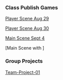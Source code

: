### Class Publish Games

[Player Scene Aug 29](player_scene_08_29/index.html)

[Player Scene Aug 30](player_scene_08_30/index.html)

[Main Scene Sept 4](main_scene_09_04/index.html)

[Main Scene with ]

### Group Projects

[Team-Project-01](Team-Project-1/index.html)
